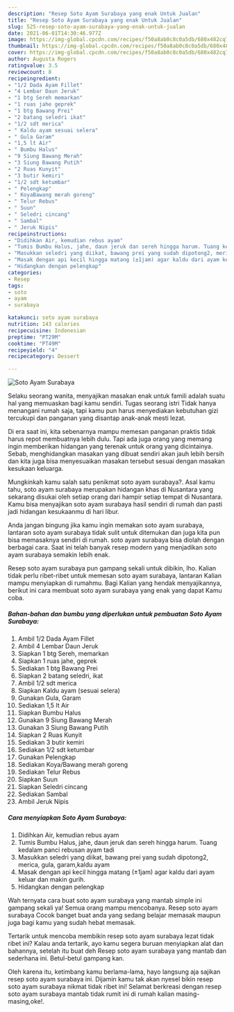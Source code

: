 ```yaml
---
description: "Resep Soto Ayam Surabaya yang enak Untuk Jualan"
title: "Resep Soto Ayam Surabaya yang enak Untuk Jualan"
slug: 525-resep-soto-ayam-surabaya-yang-enak-untuk-jualan
date: 2021-06-01T14:30:46.977Z
image: https://img-global.cpcdn.com/recipes/f50a8ab0c8c0a5db/680x482cq70/soto-ayam-surabaya-foto-resep-utama.jpg
thumbnail: https://img-global.cpcdn.com/recipes/f50a8ab0c8c0a5db/680x482cq70/soto-ayam-surabaya-foto-resep-utama.jpg
cover: https://img-global.cpcdn.com/recipes/f50a8ab0c8c0a5db/680x482cq70/soto-ayam-surabaya-foto-resep-utama.jpg
author: Augusta Rogers
ratingvalue: 3.5
reviewcount: 8
recipeingredient:
- "1/2 Dada Ayam Fillet"
- "4 Lembar Daun Jeruk"
- "1 btg Sereh memarkan"
- "1 ruas jahe geprek"
- "1 btg Bawang Prei"
- "2 batang seledri ikat"
- "1/2 sdt merica"
- " Kaldu ayam sesuai selera"
- " Gula Garam"
- "1,5 lt Air"
- " Bumbu Halus"
- "9 Siung Bawang Merah"
- "3 Siung Bawang Putih"
- "2 Ruas Kunyit"
- "3 butir kemiri"
- "1/2 sdt ketumbar"
- " Pelengkap"
- " KoyaBawang merah goreng"
- " Telur Rebus"
- " Suun"
- " Seledri cincang"
- " Sambal"
- " Jeruk Nipis"
recipeinstructions:
- "Didihkan Air, kemudian rebus ayam"
- "Tumis Bumbu Halus, jahe, daun jeruk dan sereh hingga harum. Tuang kedalam panci rebusan ayam tadi"
- "Masukkan seledri yang diikat, bawang prei yang sudah dipotong2, merica, gula, garam,kaldu ayam"
- "Masak dengan api kecil hingga matang (±1jam) agar kaldu dari ayam keluar dan makin gurih."
- "Hidangkan dengan pelengkap"
categories:
- Resep
tags:
- soto
- ayam
- surabaya

katakunci: soto ayam surabaya 
nutrition: 143 calories
recipecuisine: Indonesian
preptime: "PT29M"
cooktime: "PT49M"
recipeyield: "4"
recipecategory: Dessert

---
```



![Soto Ayam Surabaya](https://img-global.cpcdn.com/recipes/f50a8ab0c8c0a5db/680x482cq70/soto-ayam-surabaya-foto-resep-utama.jpg)

Selaku seorang wanita, menyajikan masakan enak untuk famili adalah suatu hal yang memuaskan bagi kamu sendiri. Tugas seorang istri Tidak hanya menangani rumah saja, tapi kamu pun harus menyediakan kebutuhan gizi tercukupi dan panganan yang disantap anak-anak mesti lezat.

Di era  saat ini, kita sebenarnya mampu memesan panganan praktis tidak harus repot membuatnya lebih dulu. Tapi ada juga orang yang memang ingin memberikan hidangan yang terenak untuk orang yang dicintainya. Sebab, menghidangkan masakan yang dibuat sendiri akan jauh lebih bersih dan kita juga bisa menyesuaikan masakan tersebut sesuai dengan masakan kesukaan keluarga. 



Mungkinkah kamu salah satu penikmat soto ayam surabaya?. Asal kamu tahu, soto ayam surabaya merupakan hidangan khas di Nusantara yang sekarang disukai oleh setiap orang dari hampir setiap tempat di Nusantara. Kamu bisa menyajikan soto ayam surabaya hasil sendiri di rumah dan pasti jadi hidangan kesukaanmu di hari libur.

Anda jangan bingung jika kamu ingin memakan soto ayam surabaya, lantaran soto ayam surabaya tidak sulit untuk ditemukan dan juga kita pun bisa memasaknya sendiri di rumah. soto ayam surabaya bisa diolah dengan berbagai cara. Saat ini telah banyak resep modern yang menjadikan soto ayam surabaya semakin lebih enak.

Resep soto ayam surabaya pun gampang sekali untuk dibikin, lho. Kalian tidak perlu ribet-ribet untuk memesan soto ayam surabaya, lantaran Kalian mampu menyiapkan di rumahmu. Bagi Kalian yang hendak menyajikannya, berikut ini cara membuat soto ayam surabaya yang enak yang dapat Kamu coba.

<!--inarticleads1-->

##### Bahan-bahan dan bumbu yang diperlukan untuk pembuatan Soto Ayam Surabaya:

1. Ambil 1/2 Dada Ayam Fillet
1. Ambil 4 Lembar Daun Jeruk
1. Siapkan 1 btg Sereh, memarkan
1. Siapkan 1 ruas jahe, geprek
1. Sediakan 1 btg Bawang Prei
1. Siapkan 2 batang seledri, ikat
1. Ambil 1/2 sdt merica
1. Siapkan  Kaldu ayam (sesuai selera)
1. Gunakan  Gula, Garam
1. Sediakan 1,5 lt Air
1. Siapkan  Bumbu Halus
1. Gunakan 9 Siung Bawang Merah
1. Gunakan 3 Siung Bawang Putih
1. Siapkan 2 Ruas Kunyit
1. Sediakan 3 butir kemiri
1. Sediakan 1/2 sdt ketumbar
1. Gunakan  Pelengkap
1. Sediakan  Koya/Bawang merah goreng
1. Sediakan  Telur Rebus
1. Siapkan  Suun
1. Siapkan  Seledri cincang
1. Sediakan  Sambal
1. Ambil  Jeruk Nipis




<!--inarticleads2-->

##### Cara menyiapkan Soto Ayam Surabaya:

1. Didihkan Air, kemudian rebus ayam
1. Tumis Bumbu Halus, jahe, daun jeruk dan sereh hingga harum. Tuang kedalam panci rebusan ayam tadi
1. Masukkan seledri yang diikat, bawang prei yang sudah dipotong2, merica, gula, garam,kaldu ayam
1. Masak dengan api kecil hingga matang (±1jam) agar kaldu dari ayam keluar dan makin gurih.
1. Hidangkan dengan pelengkap




Wah ternyata cara buat soto ayam surabaya yang mantab simple ini gampang sekali ya! Semua orang mampu mencobanya. Resep soto ayam surabaya Cocok banget buat anda yang sedang belajar memasak maupun juga bagi kamu yang sudah hebat memasak.

Tertarik untuk mencoba membikin resep soto ayam surabaya lezat tidak ribet ini? Kalau anda tertarik, ayo kamu segera buruan menyiapkan alat dan bahannya, setelah itu buat deh Resep soto ayam surabaya yang mantab dan sederhana ini. Betul-betul gampang kan. 

Oleh karena itu, ketimbang kamu berlama-lama, hayo langsung aja sajikan resep soto ayam surabaya ini. Dijamin kamu tak akan nyesel bikin resep soto ayam surabaya nikmat tidak ribet ini! Selamat berkreasi dengan resep soto ayam surabaya mantab tidak rumit ini di rumah kalian masing-masing,oke!.


